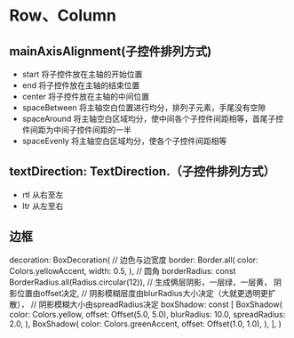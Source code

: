 # Row、Column

## mainAxisAlignment(子控件排列方式)

* start 将子控件放在主轴的开始位置
* end 将子控件放在主轴的结束位置
* center 将子控件放在主轴的中间位置
* spaceBetween 将主轴空白位置进行均分，排列子元素，手尾没有空隙
* spaceAround 将主轴空白区域均分，使中间各个子控件间距相等，首尾子控件间距为中间子控件间距的一半
* spaceEvenly 将主轴空白区域均分，使各个子控件间距相等

## textDirection: TextDirection.（子控件排列方式）

* rtl 从右至左
* ltr 从左至右

## 边框

decoration: BoxDecoration(
// 边色与边宽度
border: Border.all(
    color: Colors.yellowAccent, width: 0.5,
),
// 圆角
borderRadius: const BorderRadius.all(Radius.circular(12)),
// 生成俩层阴影，一层绿，一层黄， 阴影位置由offset决定,
// 阴影模糊层度由blurRadius大小决定（大就更透明更扩散），
// 阴影模糊大小由spreadRadius决定
boxShadow: const [
        BoxShadow(
        color: Colors.yellow,
        offset: Offset(5.0, 5.0),
        blurRadius: 10.0,
        spreadRadius: 2.0,
        ),
        BoxShadow(
        color: Colors.greenAccent,
        offset: Offset(1.0, 1.0),
        ),
    ],
)
